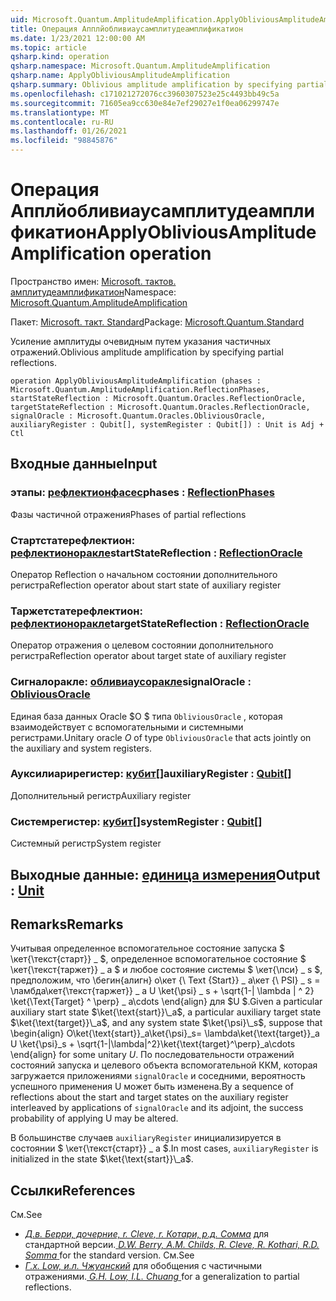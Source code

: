 ```yaml
---
uid: Microsoft.Quantum.AmplitudeAmplification.ApplyObliviousAmplitudeAmplification
title: Операция Апплйобливиаусамплитудеамплификатион
ms.date: 1/23/2021 12:00:00 AM
ms.topic: article
qsharp.kind: operation
qsharp.namespace: Microsoft.Quantum.AmplitudeAmplification
qsharp.name: ApplyObliviousAmplitudeAmplification
qsharp.summary: Oblivious amplitude amplification by specifying partial reflections.
ms.openlocfilehash: c171021272076cc3960307523e25c4493bb49c5a
ms.sourcegitcommit: 71605ea9cc630e84e7ef29027e1f0ea06299747e
ms.translationtype: MT
ms.contentlocale: ru-RU
ms.lasthandoff: 01/26/2021
ms.locfileid: "98845876"
---
```

# <a name="applyobliviousamplitudeamplification-operation"></a><span data-ttu-id="1effc-102">Операция Апплйобливиаусамплитудеамплификатион</span><span class="sxs-lookup"><span data-stu-id="1effc-102">ApplyObliviousAmplitudeAmplification operation</span></span>

<span data-ttu-id="1effc-103">Пространство имен: [Microsoft. тактов. амплитудеамплификатион](xref:Microsoft.Quantum.AmplitudeAmplification)</span><span class="sxs-lookup"><span data-stu-id="1effc-103">Namespace: [Microsoft.Quantum.AmplitudeAmplification](xref:Microsoft.Quantum.AmplitudeAmplification)</span></span>

<span data-ttu-id="1effc-104">Пакет: [Microsoft. такт. Standard](https://nuget.org/packages/Microsoft.Quantum.Standard)</span><span class="sxs-lookup"><span data-stu-id="1effc-104">Package: [Microsoft.Quantum.Standard](https://nuget.org/packages/Microsoft.Quantum.Standard)</span></span>


<span data-ttu-id="1effc-105">Усиление амплитуды очевидным путем указания частичных отражений.</span><span class="sxs-lookup"><span data-stu-id="1effc-105">Oblivious amplitude amplification by specifying partial reflections.</span></span>

```qsharp
operation ApplyObliviousAmplitudeAmplification (phases : Microsoft.Quantum.AmplitudeAmplification.ReflectionPhases, startStateReflection : Microsoft.Quantum.Oracles.ReflectionOracle, targetStateReflection : Microsoft.Quantum.Oracles.ReflectionOracle, signalOracle : Microsoft.Quantum.Oracles.ObliviousOracle, auxiliaryRegister : Qubit[], systemRegister : Qubit[]) : Unit is Adj + Ctl
```


## <a name="input"></a><span data-ttu-id="1effc-106">Входные данные</span><span class="sxs-lookup"><span data-stu-id="1effc-106">Input</span></span>

### <a name="phases--reflectionphases"></a><span data-ttu-id="1effc-107">этапы: [рефлектионфасес](xref:Microsoft.Quantum.AmplitudeAmplification.ReflectionPhases)</span><span class="sxs-lookup"><span data-stu-id="1effc-107">phases : [ReflectionPhases](xref:Microsoft.Quantum.AmplitudeAmplification.ReflectionPhases)</span></span>

<span data-ttu-id="1effc-108">Фазы частичной отражения</span><span class="sxs-lookup"><span data-stu-id="1effc-108">Phases of partial reflections</span></span>


### <a name="startstatereflection--reflectionoracle"></a><span data-ttu-id="1effc-109">Стартстатерефлектион: [рефлектионоракле](xref:Microsoft.Quantum.Oracles.ReflectionOracle)</span><span class="sxs-lookup"><span data-stu-id="1effc-109">startStateReflection : [ReflectionOracle](xref:Microsoft.Quantum.Oracles.ReflectionOracle)</span></span>

<span data-ttu-id="1effc-110">Оператор Reflection о начальном состоянии дополнительного регистра</span><span class="sxs-lookup"><span data-stu-id="1effc-110">Reflection operator about start state of auxiliary register</span></span>


### <a name="targetstatereflection--reflectionoracle"></a><span data-ttu-id="1effc-111">Таржетстатерефлектион: [рефлектионоракле](xref:Microsoft.Quantum.Oracles.ReflectionOracle)</span><span class="sxs-lookup"><span data-stu-id="1effc-111">targetStateReflection : [ReflectionOracle](xref:Microsoft.Quantum.Oracles.ReflectionOracle)</span></span>

<span data-ttu-id="1effc-112">Оператор отражения о целевом состоянии дополнительного регистра</span><span class="sxs-lookup"><span data-stu-id="1effc-112">Reflection operator about target state of auxiliary register</span></span>


### <a name="signaloracle--obliviousoracle"></a><span data-ttu-id="1effc-113">Сигналоракле: [обливиаусоракле](xref:Microsoft.Quantum.Oracles.ObliviousOracle)</span><span class="sxs-lookup"><span data-stu-id="1effc-113">signalOracle : [ObliviousOracle](xref:Microsoft.Quantum.Oracles.ObliviousOracle)</span></span>

<span data-ttu-id="1effc-114">Единая база данных Oracle $O $ типа `ObliviousOracle` , которая взаимодействует с вспомогательными и системными регистрами.</span><span class="sxs-lookup"><span data-stu-id="1effc-114">Unitary oracle $O$ of type `ObliviousOracle` that acts jointly on the auxiliary and system registers.</span></span>


### <a name="auxiliaryregister--qubit"></a><span data-ttu-id="1effc-115">Ауксилиарирегистер: [кубит](xref:microsoft.quantum.lang-ref.qubit)[]</span><span class="sxs-lookup"><span data-stu-id="1effc-115">auxiliaryRegister : [Qubit](xref:microsoft.quantum.lang-ref.qubit)[]</span></span>

<span data-ttu-id="1effc-116">Дополнительный регистр</span><span class="sxs-lookup"><span data-stu-id="1effc-116">Auxiliary register</span></span>


### <a name="systemregister--qubit"></a><span data-ttu-id="1effc-117">Системрегистер: [кубит](xref:microsoft.quantum.lang-ref.qubit)[]</span><span class="sxs-lookup"><span data-stu-id="1effc-117">systemRegister : [Qubit](xref:microsoft.quantum.lang-ref.qubit)[]</span></span>

<span data-ttu-id="1effc-118">Системный регистр</span><span class="sxs-lookup"><span data-stu-id="1effc-118">System register</span></span>



## <a name="output--unit"></a><span data-ttu-id="1effc-119">Выходные данные: [единица измерения](xref:microsoft.quantum.lang-ref.unit)</span><span class="sxs-lookup"><span data-stu-id="1effc-119">Output : [Unit](xref:microsoft.quantum.lang-ref.unit)</span></span>



## <a name="remarks"></a><span data-ttu-id="1effc-120">Remarks</span><span class="sxs-lookup"><span data-stu-id="1effc-120">Remarks</span></span>

<span data-ttu-id="1effc-121">Учитывая определенное вспомогательное состояние запуска $ \кет{\текст{старт}} \_ $, определенное вспомогательное состояние $ \кет{\текст{таржет}} \_ a $ и любое состояние системы $ \кет{\пси} \_ s $, предположим, что \бегин{алигн} о\кет {\ Text {Start}} \_ а\кет {\ PSI} \_ s = \ламбда\кет{\текст{таржет}} \_ a U \ket{\psi} \_ s + \sqrt{1-| \lambda | ^ 2} \ket{\Text{Target} ^ \perp} \_ a\cdots \end{align} для $U $.</span><span class="sxs-lookup"><span data-stu-id="1effc-121">Given a particular auxiliary start state $\ket{\text{start}}\_a$, a particular auxiliary target state $\ket{\text{target}}\_a$, and any system state $\ket{\psi}\_s$, suppose that \begin{align} O\ket{\text{start}}\_a\ket{\psi}\_s= \lambda\ket{\text{target}}\_a U \ket{\psi}\_s + \sqrt{1-|\lambda|^2}\ket{\text{target}^\perp}\_a\cdots \end{align} for some unitary $U$.</span></span>
<span data-ttu-id="1effc-122">По последовательности отражений состояний запуска и целевого объекта вспомогательной ККМ, которая загружается приложениями `signalOracle` и соседними, вероятность успешного применения U может быть изменена.</span><span class="sxs-lookup"><span data-stu-id="1effc-122">By a sequence of reflections about the start and target states on the auxiliary register interleaved by applications of `signalOracle` and its adjoint, the success probability of applying U may be altered.</span></span>

<span data-ttu-id="1effc-123">В большинстве случаев `auxiliaryRegister` инициализируется в состоянии $ \кет{\текст{старт}} \_ a $.</span><span class="sxs-lookup"><span data-stu-id="1effc-123">In most cases, `auxiliaryRegister` is initialized in the state $\ket{\text{start}}\_a$.</span></span>

## <a name="references"></a><span data-ttu-id="1effc-124">Ссылки</span><span class="sxs-lookup"><span data-stu-id="1effc-124">References</span></span>

<span data-ttu-id="1effc-125">См.</span><span class="sxs-lookup"><span data-stu-id="1effc-125">See</span></span>

- <span data-ttu-id="1effc-126">[ *Д.в. Берри, дочерние, r. Cleve, r. Котари, р.д. Сомма*](https://arxiv.org/abs/1312.1414) для стандартной версии.</span><span class="sxs-lookup"><span data-stu-id="1effc-126">[ *D.W. Berry, A.M. Childs, R. Cleve, R. Kothari, R.D. Somma* ](https://arxiv.org/abs/1312.1414) for the standard version.</span></span>
  <span data-ttu-id="1effc-127">См.</span><span class="sxs-lookup"><span data-stu-id="1effc-127">See</span></span>
- <span data-ttu-id="1effc-128">[ *Г.х. Low, и.л. Чжуанский*](https://arxiv.org/abs/1610.06546) для обобщения с частичными отражениями.</span><span class="sxs-lookup"><span data-stu-id="1effc-128">[ *G.H. Low, I.L. Chuang* ](https://arxiv.org/abs/1610.06546) for a generalization to partial reflections.</span></span>